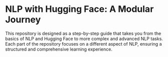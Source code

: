 # NLP with Hugging Face: A Modular Journey

This repository is designed as a step-by-step guide that takes you from the basics of NLP and Hugging Face to more complex and advanced NLP tasks. Each part of the repository focuses on a different aspect of NLP, ensuring a structured and comprehensive learning experience.

